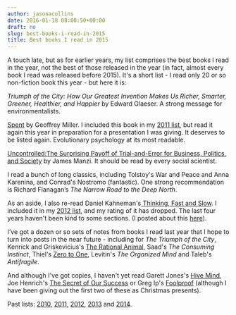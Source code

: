 ```yaml
---
author: jasonacollins
date: 2016-01-18 08:00:50+00:00
draft: no
slug: best-books-i-read-in-2015
title: Best books I read in 2015
---
```


A touch late, but as for earlier years, my list comprises the best books I read in the year, not the best of those released in the year (in fact, almost every book I read was released before 2015). It's a short list - I read only 20 or so non-fiction book this year - but here it is:

*Triumph of the City: How Our Greatest Invention Makes Us Richer, Smarter, Greener, Healthier, and Happier* by Edward Glaeser. A strong message for environmentalists.

[Spent](https://jasoncollins.blog/millers-spent-sex-evolution-and-consumer-behavior/) by Geoffrey Miller. I included this book in my [2011 list](https://jasoncollins.blog/best-books-i-read-in-2011/), but read it again this year in preparation for a presentation I was giving. It deserves to be listed again. Evolutionary psychology at its most readable.

[Uncontrolled:The Surprising Payoff of Trial-and-Error for Business, Politics, and Society](https://jasoncollins.blog/manzis-uncontrolled/) by James Manzi. It should be read by every social scientist.

I read a bunch of long classics, including Tolstoy's War and Peace and Anna Karenina, and Conrad's Nostromo (fantastic). One strong recommendation is Richard Flanagan’s *The Narrow Road to the Deep North*.

As an aside, I also re-read Daniel Kahneman's[ Thinking, Fast and Slow](https://jasoncollins.blog/kahnemans-thinking-fast-and-slow/). I included it in my [2012 list](https://jasoncollins.blog/the-best-books-i-read-in-2012/), and my rating of it has dropped. The last four years haven't been kind to some sections. (I posted about this [here](https://jasoncollins.blog/re-reading-kahnemans-thinking-fast-and-slow/)).

I’ve got a dozen or so sets of notes from books I read last year that I hope to turn into posts in the near future - including for *The Triumph of the City*, Kenrick and Griskevicius's [The Rational Animal](https://jasoncollins.blog/kenrick-and-griskeviciuss-the-rational-animal/), Saad's *The Consuming Instinct*, Thiel's [Zero to One](https://jasoncollins.blog/thiels-zero-to-one/), Levitin's *The Organized Mind* and Taleb's *Antifragile*.

And although I've got copies, I haven't yet read Garett Jones's [Hive Mind](https://jasoncollins.blog/joness-hive-mind-how-your-nations-iq-matters-so-much-more-than-your-own/), Joe Henrich's [The Secret of Our Success](https://jasoncollins.blog/henrichs-the-secret-of-our-success-how-culture-is-driving-human-evolution-domesticating-our-species-and-making-us-smarter/) or Greg Ip's [Foolproof](https://jasoncollins.blog/ips-foolproof-why-safety-can-be-dangerous-and-how-danger-makes-us-safe/) (although I have been giving out the first two of these as Christmas presents).

Past lists: [2010](https://jasoncollins.blog/top-10-books-in-2010/), [2011](https://jasoncollins.blog/best-books-i-read-in-2011/), [2012](https://jasoncollins.blog/the-best-books-i-read-in-2012/), [2013](https://jasoncollins.blog/best-books-i-read-in-2013/) and [2014](https://jasoncollins.blog/best-books-i-read-in-2014/).
